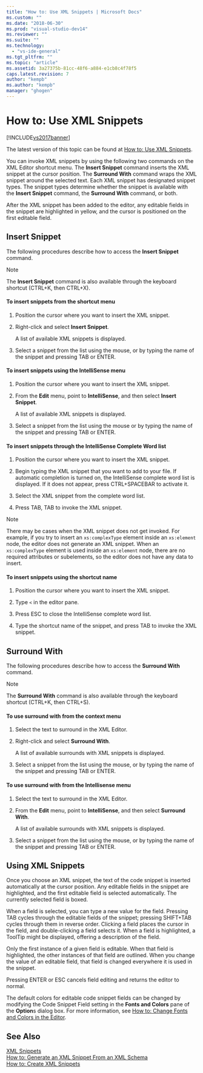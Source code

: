 ```yaml
---
title: "How to: Use XML Snippets | Microsoft Docs"
ms.custom: ""
ms.date: "2018-06-30"
ms.prod: "visual-studio-dev14"
ms.reviewer: ""
ms.suite: ""
ms.technology: 
  - "vs-ide-general"
ms.tgt_pltfrm: ""
ms.topic: "article"
ms.assetid: 3a27375b-81cc-48f6-a884-e1cb8c4f78f5
caps.latest.revision: 7
author: "kempb"
ms.author: "kempb"
manager: "ghogen"
---
```

# How to: Use XML Snippets
[!INCLUDE[vs2017banner](../includes/vs2017banner.md)]

The latest version of this topic can be found at [How to: Use XML Snippets](https://docs.microsoft.com/visualstudio/xml-tools/how-to-use-xml-snippets).  
  
  
You can invoke XML snippets by using the following two commands on the XML Editor shortcut menu. The **Insert Snippet** command inserts the XML snippet at the cursor position. The **Surround With** command wraps the XML snippet around the selected text. Each XML snippet has designated snippet types. The snippet types determine whether the snippet is available with the **Insert Snippet** command, the **Surround With** command, or both.  
  
 After the XML snippet has been added to the editor, any editable fields in the snippet are highlighted in yellow, and the cursor is positioned on the first editable field.  
  
## Insert Snippet  
 The following procedures describe how to access the **Insert Snippet** command.  
  
> [!NOTE]
>  The **Insert Snippet** command is also available through the keyboard shortcut (CTRL+K, then CTRL+X).  
  
#### To insert snippets from the shortcut menu  
  
1.  Position the cursor where you want to insert the XML snippet.  
  
2.  Right-click and select **Insert Snippet**.  
  
     A list of available XML snippets is displayed.  
  
3.  Select a snippet from the list using the mouse, or by typing the name of the snippet and pressing TAB or ENTER.  
  
#### To insert snippets using the IntelliSense menu  
  
1.  Position the cursor where you want to insert the XML snippet.  
  
2.  From the **Edit** menu, point to **IntelliSense**, and then select **Insert Snippet**.  
  
     A list of available XML snippets is displayed.  
  
3.  Select a snippet from the list using the mouse or by typing the name of the snippet and pressing TAB or ENTER.  
  
#### To insert snippets through the IntelliSense Complete Word list  
  
1.  Position the cursor where you want to insert the XML snippet.  
  
2.  Begin typing the XML snippet that you want to add to your file. If automatic completion is turned on, the IntelliSense complete word list is displayed. If it does not appear, press CTRL+SPACEBAR to activate it.  
  
3.  Select the XML snippet from the complete word list.  
  
4.  Press TAB, TAB to invoke the XML snippet.  
  
> [!NOTE]
>  There may be cases when the XML snippet does not get invoked. For example, if you try to insert an `xs:complexType` element inside an `xs:element` node, the editor does not generate an XML snippet. When an `xs:complexType` element is used inside an `xs:element` node, there are no required attributes or subelements, so the editor does not have any data to insert.  
  
#### To insert snippets using the shortcut name  
  
1.  Position the cursor where you want to insert the XML snippet.  
  
2.  Type `<` in the editor pane.  
  
3.  Press ESC to close the IntelliSense complete word list.  
  
4.  Type the shortcut name of the snippet, and press TAB to invoke the XML snippet.  
  
## Surround With  
 The following procedures describe how to access the **Surround With** command.  
  
> [!NOTE]
>  The **Surround With** command is also available through the keyboard shortcut (CTRL+K, then CTRL+S).  
  
#### To use surround with from the context menu  
  
1.  Select the text to surround in the XML Editor.  
  
2.  Right-click and select **Surround With**.  
  
     A list of available surrounds with XML snippets is displayed.  
  
3.  Select a snippet from the list using the mouse, or by typing the name of the snippet and pressing TAB or ENTER.  
  
#### To use surround with from the Intellisense menu  
  
1.  Select the text to surround in the XML Editor.  
  
2.  From the **Edit** menu, point to **IntelliSense**, and then select **Surround With**.  
  
     A list of available surrounds with XML snippets is displayed.  
  
3.  Select a snippet from the list using the mouse, or by typing the name of the snippet and pressing TAB or ENTER.  
  
## Using XML Snippets  
 Once you choose an XML snippet, the text of the code snippet is inserted automatically at the cursor position. Any editable fields in the snippet are highlighted, and the first editable field is selected automatically. The currently selected field is boxed.  
  
 When a field is selected, you can type a new value for the field. Pressing TAB cycles through the editable fields of the snippet; pressing SHIFT+TAB cycles through them in reverse order. Clicking a field places the cursor in the field, and double-clicking a field selects it. When a field is highlighted, a ToolTip might be displayed, offering a description of the field.  
  
 Only the first instance of a given field is editable. When that field is highlighted, the other instances of that field are outlined. When you change the value of an editable field, that field is changed everywhere it is used in the snippet.  
  
 Pressing ENTER or ESC cancels field editing and returns the editor to normal.  
  
 The default colors for editable code snippet fields can be changed by modifying the Code Snippet Field setting in the **Fonts and Colors** pane of the **Option**s dialog box. For more information, see [How to: Change Fonts and Colors in the Editor](../ide/reference/how-to-change-fonts-and-colors-in-the-editor.md).  
  
## See Also  
 [XML Snippets](../xml-tools/xml-snippets.md)   
 [How to: Generate an XML Snippet From an XML Schema](../xml-tools/how-to-generate-an-xml-snippet-from-an-xml-schema.md)   
 [How to: Create XML Snippets](../xml-tools/how-to-create-xml-snippets.md)



